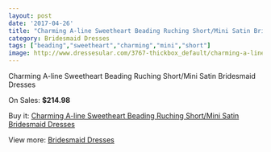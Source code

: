 ```yaml
---
layout: post
date: '2017-04-26'
title: "Charming A-line Sweetheart Beading Ruching Short/Mini Satin Bridesmaid Dresses"
category: Bridesmaid Dresses
tags: ["beading","sweetheart","charming","mini","short"]
image: http://www.dressesular.com/3767-thickbox_default/charming-a-line-sweetheart-beading-ruching-short-mini-satin-bridesmaid-dresses.jpg
---
```

Charming A-line Sweetheart Beading Ruching Short/Mini Satin Bridesmaid Dresses

On Sales: **$214.98**
<a href="https://www.dressesular.com/bridesmaid-dresses/1470-charming-a-line-sweetheart-beading-ruching-short-mini-satin-bridesmaid-dresses.html"><amp-img layout="responsive" width="600" height="600" src="//www.dressesular.com/3767-thickbox_default/charming-a-line-sweetheart-beading-ruching-short-mini-satin-bridesmaid-dresses.jpg" alt="Charming A-line Sweetheart Beading Ruching Short/Mini Satin Bridesmaid Dresses 0" /></a>

Buy it: [Charming A-line Sweetheart Beading Ruching Short/Mini Satin Bridesmaid Dresses](https://www.dressesular.com/bridesmaid-dresses/1470-charming-a-line-sweetheart-beading-ruching-short-mini-satin-bridesmaid-dresses.html "Charming A-line Sweetheart Beading Ruching Short/Mini Satin Bridesmaid Dresses")

View more: [Bridesmaid Dresses](https://www.dressesular.com/4-bridesmaid-dresses "Bridesmaid Dresses")